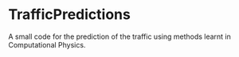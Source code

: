 # TrafficPredictions
A small code for the prediction of the traffic using methods learnt in Computational Physics. 
